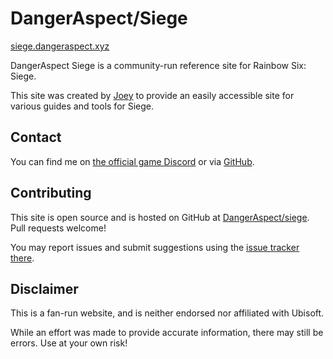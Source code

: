 # DangerAspect/Siege
[siege.dangeraspect.xyz](https://siege.dangeraspect.xyz)

DangerAspect Siege is a community-run reference site for Rainbow Six: Siege. 

This site was created by [Joey](https://twitter.com/DangerAspect) to provide an easily
accessible site for various guides and tools for Siege. 

## Contact

You can find me on [the official game Discord](https://discord.gg/rainbow6) or via [GitHub](https://github.com/joeyfoo). 

## Contributing

This site is open source and is hosted on GitHub at [DangerAspect/siege](https://github.com/DangerAspect/siege). Pull requests welcome!

You may report issues and submit suggestions using the [issue tracker there](https://github.com/DangerAspect/siege/issues). 

## Disclaimer

This is a fan-run website, and is neither endorsed nor affiliated with Ubisoft.

While an effort was made to provide accurate information, there may still be errors. Use at your own risk!